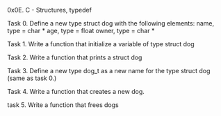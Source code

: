 0x0E. C - Structures, typedef

Task 0. 
Define a new type struct dog with the following elements:
name, type = char *
age, type = float
owner, type = char *

Task 1.
Write a function that initialize a variable of type struct dog

Task 2.
Write a function that prints a struct dog

Task 3.
Define a new type dog_t as a new name for the type struct dog
(same as task 0.)

Task 4.
Write a function that creates a new dog.

task 5.
Write a function that frees dogs
